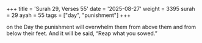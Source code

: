 +++
title = 'Surah 29, Verses 55'
date = '2025-08-27'
weight = 3395
surah = 29
ayah = 55
tags = ["day", "punishment"]
+++

on the Day the punishment will overwhelm them from above them and from below their feet. And it will be said, “Reap what you sowed.”